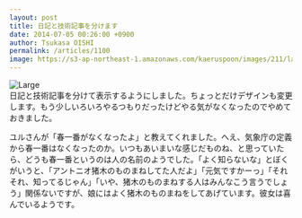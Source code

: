 ```yaml
---
layout: post
title: 日記と技術記事を分けます
date: 2014-07-05 00:26:00 +0900
author: Tsukasa OISHI
permalink: /articles/1100
image: https://s3-ap-northeast-1.amazonaws.com/kaeruspoon/images/211/large.JPG?1404488763
---
```



![Large](https://s3-ap-northeast-1.amazonaws.com/kaeruspoon/images/211/large.JPG?1404488763)  
日記と技術記事を分けて表示するようにしました。ちょっとだけデザインも変更します。もう少しいろいろやるつもりだったけどやる気がなくなったのでやめておきました。  

ユルさんが「春一番がなくなったよ」と教えてくれました。へえ、気象庁の定義から春一番はなくなったのか。いつもあいまいな感じだものね、と思っていたら、どうも春一番というのは人の名前のようでした。「よく知らないな」とぼくがいうと、「アントニオ猪木のものまねしてた人だよ」「元気ですかーっ」「それそれ、知ってるじゃん」「いや、猪木のものまねする人はみんなこう言うでしょう」関係ないですが、娘にはよく猪木のものまねをしてあげています。彼女は喜んでいるようです。  

